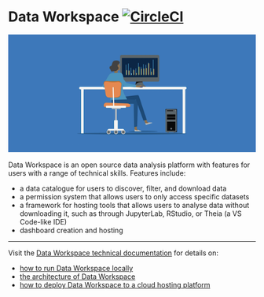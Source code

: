 <!-- --8<-- [start:intro] -->
# Data Workspace [![CircleCI](https://circleci.com/gh/uktrade/data-workspace.svg?style=svg)](https://circleci.com/gh/uktrade/data-workspace)

![Data Workspace image](docs/assets/dw-readme-front-page.png)

  Data Workspace is an open source data analysis platform with features for users with a range of technical skills. Features include:

  - a data catalogue for users to discover, filter, and download data
  - a permission system that allows users to only access specific datasets
  - a framework for hosting tools that allows users to analyse data without downloading it, such as through JupyterLab, RStudio, or Theia (a VS Code-like IDE)
  - dashboard creation and hosting

---

Visit the [Data Workspace technical documentation](https://data-workspace.docs.trade.gov.uk/) for details on:

- [how to run Data Workspace locally](https://data-workspace.docs.trade.gov.uk/development/running-locally/)
- [the architecture of Data Workspace](https://data-workspace.docs.trade.gov.uk/architecture/components/)
- [how to deploy Data Workspace to a cloud hosting platform](https://data-workspace.docs.trade.gov.uk/deployment/aws/)
